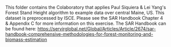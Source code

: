This folder contains the Colaboratory that applies Paul Siquiera & Lei Yang's Forest Stand Height algorithm to example data 
over central Maine, US. This dataset is preprocessed by ISCE. Please see the SAR Handbook Chapter 4 & Appendix C for more 
information on this exercise. The SAR Handbook can be found here: https://servirglobal.net/Global/Articles/Article/2674/sar-handbook-comprehensive-methodologies-for-forest-monitoring-and-biomass-estimation
